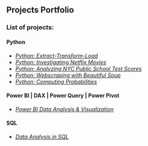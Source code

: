 ## Projects Portfolio

### List of projects:  

#### Python
  * _[Python: Extract-Transform-Load](https://github.com/mbhagwan/portfolio/tree/main/python-extract-transform-load)_
  * _[Python: Investigating Netflix Movies](https://github.com/mbhagwan/portfolio/tree/main/python-investigating-netflix-movies)_
  * _[Python: Analyzing NYC Public School Test Scores](https://github.com/mbhagwan/portfolio/tree/main/python-nyc-public-school-test-scores)_
  * _[Python: Webscraping with Beautiful Soup](https://github.com/mbhagwan/portfolio/tree/main/python-webscraping-with-beautifulsoup)_
  * _[Python: Computing Probabilities](https://github.com/mbhagwan/portfolio/blob/main/python-computing-probabilities.ipynb)_

#### Power BI | DAX | Power Query | Power Pivot
 * _[Power BI Data Analysis & Visualization](https://github.com/mbhagwan/portfolio/tree/main/powerbi-data-analysis-and-visualization)_

#### SQL
 * _[Data Analysis in SQL](https://github.com/mbhagwan/portfolio/tree/main/data-analysis-in-sql)_
